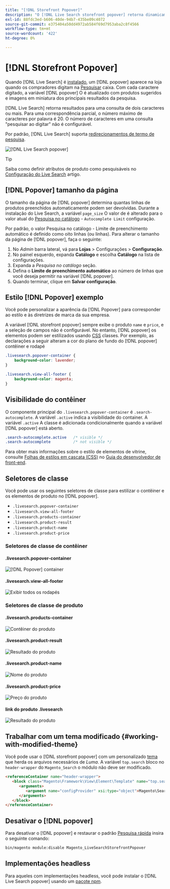 ```yaml
---
title: "[!DNL Storefront Popover]"
description: "O [!DNL Live Search storefront popover] retorna dinamicamente os produtos e miniaturas sugeridos."
exl-id: 88fdc3ed-b606-40de-94b7-435be09c4072
source-git-commit: e375404a50dd4972ab584f69d7953aba2c8f4566
workflow-type: tm+mt
source-wordcount: '422'
ht-degree: 0%

---
```


# [!DNL Storefront Popover]

Quando [!DNL Live Search] é [instalado](install.md), um [!DNL popover] aparece na loja quando os compradores digitam na [Pesquisar](https://experienceleague.adobe.com/docs/commerce-admin/catalog/catalog/search/search.html#quick-search) caixa. Com cada caractere digitado, a variável [!DNL popover] O é atualizado com produtos sugeridos e imagens em miniatura dos principais resultados da pesquisa.

[!DNL Live Search] retorna resultados para uma consulta de dois caracteres ou mais. Para uma correspondência parcial, o número máximo de caracteres por palavra é 20. O número de caracteres em uma consulta &quot;pesquisar ao digitar&quot; não é configurável.

Por padrão, [!DNL Live Search] suporta [redirecionamentos de termo de pesquisa](https://experienceleague.adobe.com/docs/commerce-admin/catalog/catalog/search/search-terms.html).

![[!DNL Live Search popover]](assets/storefront-search-as-you-type.png)

>[!TIP]
>
>Saiba como definir atributos de produto como pesquisáveis no [Configuração do Live Search](workspace.md) artigo.

## [!DNL Popover] tamanho da página

O tamanho da página de [!DNL popover] determina quantas linhas de produtos preenchidos automaticamente podem ser devolvidas. Durante a instalação do Live Search, a variável `page_size` O valor de é alterado para o valor atual do [Pesquisa no catálogo](https://experienceleague.adobe.com/docs/commerce-admin/config/catalog/catalog.html) - `Autocomplete Limit` configuração.

Por padrão, o valor Pesquisa no catálogo - Limite de preenchimento automático é definido como oito linhas (ou linhas). Para alterar o tamanho da página de [!DNL popover], faça o seguinte:

1. No *Admin* barra lateral, vá para **Lojas** > Configurações > **Configuração**.
1. No painel esquerdo, expanda **Catálogo** e escolha **Catálogo** na lista de configurações.
1. Expanda a *Pesquisa no catálogo* seção.
1. Defina o **Limite de preenchimento automático** ao número de linhas que você deseja permitir na variável [!DNL popover].
1. Quando terminar, clique em **Salvar configuração**.

## Estilo [!DNL Popover] exemplo

Você pode personalizar a aparência da [!DNL Popover] para corresponder ao estilo e às diretrizes de marca da sua empresa.

A variável [!DNL storefront popover] sempre exibe o produto `name` e `price`, e a seleção de campos não é configurável. No entanto, [!DNL popover] os elementos podem ser estilizados usando [CSS](https://developer.adobe.com/commerce/frontend-core/guide/css/) classes. Por exemplo, as declarações a seguir alteram a cor do plano de fundo do [!DNL popover] contêiner e rodapé

```css
.livesearch.popover-container {
    background-color: lavender;
}

.livesearch.view-all-footer {
    background-color: magenta;
}
```

## Visibilidade do contêiner

O componente principal do `.livesearch.popover-container` é `.search-autocomplete`.  A variável `.active` indica a visibilidade do container. A variável `.active` A classe é adicionada condicionalmente quando a variável [!DNL popover] está aberto.

```css
.search-autocomplete.active   /* visible */
.search-autocomplete          /* not visible */
```

Para obter mais informações sobre o estilo de elementos de vitrine, consulte [Folhas de estilos em cascata (CSS)](https://developer.adobe.com/commerce/frontend-core/guide/css/) no [Guia do desenvolvedor de front-end](https://developer.adobe.com/commerce/frontend-core/guide/).

## Seletores de classe

Você pode usar os seguintes seletores de classe para estilizar o contêiner e os elementos de produto no [!DNL popover].

- `.livesearch.popover-container`
- `.livesearch.view-all-footer`
- `.livesearch.products-container`
- `.livesearch.product-result`
- `.livesearch.product-name`
- `.livesearch.product-price`

### Seletores de classe de contêiner

#### .livesearch.popover-container

![[!DNL Popover] container](assets/livesearch-popover-container.png)

#### .livesearch.view-all-footer

![Exibir todos os rodapés](assets/livesearch-view-all-footer.png)

### Seletores de classe de produto

#### .livesearch.products-container

![Contêiner do produto](assets/livesearch-product-container.png)

#### .livesearch.product-result

![Resultado do produto](assets/livesearch-product-result.png)

#### .livesearch.product-name

![Nome do produto](assets/livesearch-product-name.png)

#### .livesearch.product-price

![Preço do produto](assets/livesearch-product-price.png)

#### link do produto .livesearch

![Resultado do produto](assets/livesearch-product-link.png)

## Trabalhar com um tema modificado {#working-with-modified-theme}

Você pode usar o [!DNL storefront popover] com um personalizado [tema](https://developer.adobe.com/commerce/frontend-core/guide/themes/) que herda os arquivos necessários de *Luma*. A variável `top.search` bloco no `header-wrapper` do `Magento_Search` o módulo não deve ser modificado.

```html
<referenceContainer name="header-wrapper">
   <block class="Magento\Framework\View\Element\Template" name="top.search" as="topSearch" template="Magento_Search::form.mini.phtml">
      <arguments>
         <argument name="configProvider" xsi:type="object">Magento\Search\ViewModel\ConfigProvider</argument>
      </arguments>
   </block>
</referenceContainer>
```

## Desativar o [!DNL popover]

Para desativar o [!DNL popover] e restaurar o padrão [Pesquisa rápida](https://experienceleague.adobe.com/docs/commerce-admin/catalog/catalog/search/search.html#quick-search) insira o seguinte comando:

```bash
bin/magento module:disable Magento_LiveSearchStorefrontPopover
```

## Implementações headless

Para aqueles com implementações headless, você pode instalar o [!DNL Live Search popover] usando um [pacote npm](https://www.npmjs.com/package/@magento/ds-livesearch-storefront-utils).
